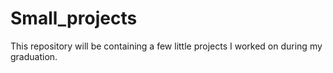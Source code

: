 # Small_projects
This repository will be containing a few little projects I worked on during my graduation.

